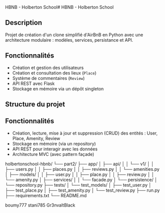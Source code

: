 HBNB - Holberton School# HBNB - Holberton School

## Description

Projet de création d'un clone simplifié d'AirBnB en Python avec une architecture modulaire : modèles, services, persistance et API.

## Fonctionnalités

- Création et gestion des utilisateurs
- Création et consultation des lieux (`Place`)
- Système de commentaires (`Review`)
- API REST avec Flask
- Stockage en mémoire via un dépôt singleton

## Structure du projet
## Fonctionnalités

- Création, lecture, mise à jour et suppression (CRUD) des entités : User, Place, Amenity, Review
- Stockage en mémoire (via un repository)
- API REST pour interagir avec les données
- Architecture MVC (avec pattern façade)

holbertonschool-hbnb/
└── part2/
├── app/
│ ├── api/
│ │ └── v1/
│ │ ├── users.py
│ │ ├── places.py
│ │ ├── reviews.py
│ │ └── amenities.py
│ ├── models/
│ │ ├── user.py
│ │ ├── place.py
│ │ ├── review.py
│ │ └── amenity.py
│ ├── services/
│ │ └── facade.py
│ └── persistence/
│ └── repository.py
├── tests/
│ └── test_models/
│ ├── test_user.py
│ ├── test_place.py
│ ├── test_amenity.py
│ └── test_review.py
├── run.py
├── requirements.txt
└── README.md

boumy777
stani785
Gr3nvaltBlack

